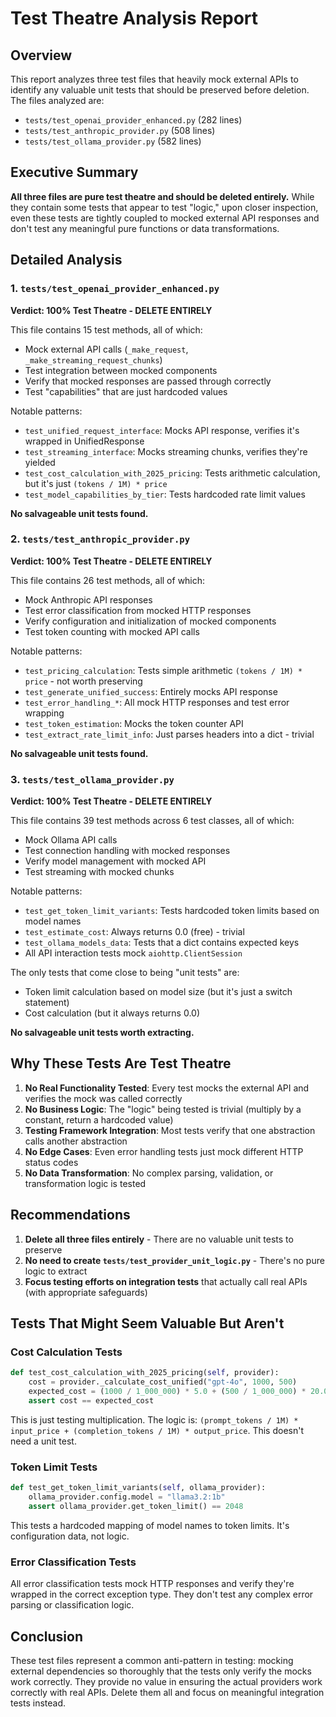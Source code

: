 # Test Theatre Analysis Report

## Overview

This report analyzes three test files that heavily mock external APIs to identify any valuable unit tests that should be preserved before deletion. The files analyzed are:

- `tests/test_openai_provider_enhanced.py` (282 lines)
- `tests/test_anthropic_provider.py` (508 lines)
- `tests/test_ollama_provider.py` (582 lines)

## Executive Summary

**All three files are pure test theatre and should be deleted entirely.** While they contain some tests that appear to test "logic," upon closer inspection, even these tests are tightly coupled to mocked external API responses and don't test any meaningful pure functions or data transformations.

## Detailed Analysis

### 1. `tests/test_openai_provider_enhanced.py`

**Verdict: 100% Test Theatre - DELETE ENTIRELY**

This file contains 15 test methods, all of which:
- Mock external API calls (`_make_request`, `_make_streaming_request_chunks`)
- Test integration between mocked components
- Verify that mocked responses are passed through correctly
- Test "capabilities" that are just hardcoded values

Notable patterns:
- `test_unified_request_interface`: Mocks API response, verifies it's wrapped in UnifiedResponse
- `test_streaming_interface`: Mocks streaming chunks, verifies they're yielded
- `test_cost_calculation_with_2025_pricing`: Tests arithmetic calculation, but it's just `(tokens / 1M) * price`
- `test_model_capabilities_by_tier`: Tests hardcoded rate limit values

**No salvageable unit tests found.**

### 2. `tests/test_anthropic_provider.py`

**Verdict: 100% Test Theatre - DELETE ENTIRELY**

This file contains 26 test methods, all of which:
- Mock Anthropic API responses
- Test error classification from mocked HTTP responses
- Verify configuration and initialization of mocked components
- Test token counting with mocked API calls

Notable patterns:
- `test_pricing_calculation`: Tests simple arithmetic `(tokens / 1M) * price` - not worth preserving
- `test_generate_unified_success`: Entirely mocks API response
- `test_error_handling_*`: All mock HTTP responses and test error wrapping
- `test_token_estimation`: Mocks the token counter API
- `test_extract_rate_limit_info`: Just parses headers into a dict - trivial

**No salvageable unit tests found.**

### 3. `tests/test_ollama_provider.py`

**Verdict: 100% Test Theatre - DELETE ENTIRELY**

This file contains 39 test methods across 6 test classes, all of which:
- Mock Ollama API calls
- Test connection handling with mocked responses
- Verify model management with mocked API
- Test streaming with mocked chunks

Notable patterns:
- `test_get_token_limit_variants`: Tests hardcoded token limits based on model names
- `test_estimate_cost`: Always returns 0.0 (free) - trivial
- `test_ollama_models_data`: Tests that a dict contains expected keys
- All API interaction tests mock `aiohttp.ClientSession`

The only tests that come close to being "unit tests" are:
- Token limit calculation based on model size (but it's just a switch statement)
- Cost calculation (but it always returns 0.0)

**No salvageable unit tests worth extracting.**

## Why These Tests Are Test Theatre

1. **No Real Functionality Tested**: Every test mocks the external API and verifies the mock was called correctly
2. **No Business Logic**: The "logic" being tested is trivial (multiply by a constant, return a hardcoded value)
3. **Testing Framework Integration**: Most tests verify that one abstraction calls another abstraction
4. **No Edge Cases**: Even error handling tests just mock different HTTP status codes
5. **No Data Transformation**: No complex parsing, validation, or transformation logic is tested

## Recommendations

1. **Delete all three files entirely** - There are no valuable unit tests to preserve
2. **No need to create `tests/test_provider_unit_logic.py`** - There's no pure logic to extract
3. **Focus testing efforts on integration tests** that actually call real APIs (with appropriate safeguards)

## Tests That Might Seem Valuable But Aren't

### Cost Calculation Tests
```python
def test_cost_calculation_with_2025_pricing(self, provider):
    cost = provider._calculate_cost_unified("gpt-4o", 1000, 500)
    expected_cost = (1000 / 1_000_000) * 5.0 + (500 / 1_000_000) * 20.0
    assert cost == expected_cost
```
This is just testing multiplication. The logic is: `(prompt_tokens / 1M) * input_price + (completion_tokens / 1M) * output_price`. This doesn't need a unit test.

### Token Limit Tests
```python
def test_get_token_limit_variants(self, ollama_provider):
    ollama_provider.config.model = "llama3.2:1b"
    assert ollama_provider.get_token_limit() == 2048
```
This tests a hardcoded mapping of model names to token limits. It's configuration data, not logic.

### Error Classification Tests
All error classification tests mock HTTP responses and verify they're wrapped in the correct exception type. They don't test any complex error parsing or classification logic.

## Conclusion

These test files represent a common anti-pattern in testing: mocking external dependencies so thoroughly that the tests only verify the mocks work correctly. They provide no value in ensuring the actual providers work correctly with real APIs. Delete them all and focus on meaningful integration tests instead.
